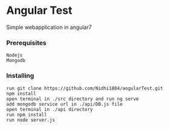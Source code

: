 # Angular Test
Simple webapplication in angular7
### Prerequisites
```
Nodejs 
Mongodb
```
### Installing
```
run git clone https://github.com/Nidhi1804/angularTest.git
npm install 
open terminal in ./src directory and run ng serve
add mongodb service url in ./api/DB.js file
open terminal in ./api directory
run npm install
run node server.js



